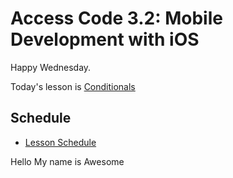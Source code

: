 # Access Code 3.2: Mobile Development with iOS

Happy Wednesday.

Today's lesson is [Conditionals](/lessons/conditionals)

## Schedule

- [Lesson Schedule](schedule.md)

Hello My name is Awesome 
